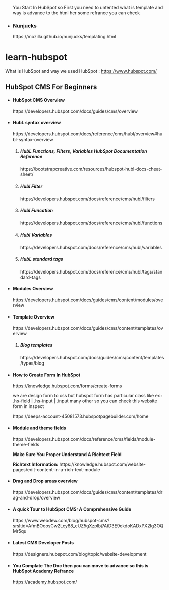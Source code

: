 <ul>
<p>You Start In HubSpot so First you need to untented what is template and way is advance to the html her some refrance you can check</p>
 <li>
   <h3>Nunjucks</h3>
   <p>https://mozilla.github.io/nunjucks/templating.html</p>
 </li>
</ul> 

# learn-hubspot

What is HubSpot and way we used HubSpot : https://www.hubspot.com/

<h2>HubSpot CMS For Beginners</h2>

<ul>
  <li>
    <h4>HubSpot CMS Overview</h4>
    <p>https://developers.hubspot.com/docs/guides/cms/overview</p>
  </li>

  <li>
    <h4>HubL syntax overview</h4>
    <p>https://developers.hubspot.com/docs/reference/cms/hubl/overview#hubl-syntax-overview</p>
      <ol>
        <li>
            <h5>HubL Functions, Filters, Variables HubSpot Documentation Reference</h5>
            https://bootstrapcreative.com/resources/hubspot-hubl-docs-cheat-sheet/          
        </li>
        <li>
            <h5>Hubl Filter</h5> 
            <p>https://developers.hubspot.com/docs/reference/cms/hubl/filters</p>
        </li>
        <li>
            <h5>Hubl Funcation</h5> 
            <p>https://developers.hubspot.com/docs/reference/cms/hubl/functions</p>
        </li>
        <li>
          <h5>Hubl Variables</h5> 
          <p>https://developers.hubspot.com/docs/reference/cms/hubl/variables</p>
        </li>
        <li>
          <h5>HubL standard tags</h5> 
          <p>https://developers.hubspot.com/docs/reference/cms/hubl/tags/standard-tags</p>
        </li>
     </ol>
  </li>

  <li>
    <h4>Modules Overview</h4>
    <p>https://developers.hubspot.com/docs/guides/cms/content/modules/overview</p>    
  </li>
  
  <li>
    <h4>Template Overview</h4>
    <p>https://developers.hubspot.com/docs/guides/cms/content/templates/overview</p>
       <ol>
            <li>
              <h5>Blog templates</h5>
              <p>https://developers.hubspot.com/docs/guides/cms/content/templates/types/blog</p>
            </li>
       </ol>
  </li>

  <li>
    <h4>How to Create Form In HubSpot</h4>
     <p>https://knowledge.hubspot.com/forms/create-forms</p>
     <p>we are design form to css but hubspot form has particular class like ex : .hs-field | .hs-input | .input many other so you can check this website form in inspect  </p>
     <span>https://deeps-account-45081573.hubspotpagebuilder.com/home</span>
    
  </li>

  <li>
    <h4>Module and theme fields</h4>
    <p>https://developers.hubspot.com/docs/reference/cms/fields/module-theme-fields</p>
     <strong>Make Sure You Proper Understand A Richtext Field</strong>
     <p><strong>Richtext Information:</strong> https://knowledge.hubspot.com/website-pages/edit-content-in-a-rich-text-module</p>
  </li>

  <li>
    <h4>Drag and Drop areas overview</h4>
    <p>https://developers.hubspot.com/docs/guides/cms/content/templates/drag-and-drop/overview</p>
  </li>
    
  <li>
    <h4>A quick Tour to HubSpot CMS: A Comprehensive Guide</h4>
    <p>https://www.webdew.com/blog/hubspot-cms?srsltid=AfmBOoosCw2Lcy88_eUZ5gXzplbj7AtD3E9ekdoKADxPX2Ig3OQMr5qu</p>
  </li>


  <li>
    <h4>Latest CMS Developer Posts</h4>
    <p>https://designers.hubspot.com/blog/topic/website-development</p>
  </li>
  


 <li>
   <h4>You Complate The Doc then you can move to advance so this is HubSpot Academy Refrance</h4>
   <p>https://academy.hubspot.com/</p>
  
</li>

</ul>
